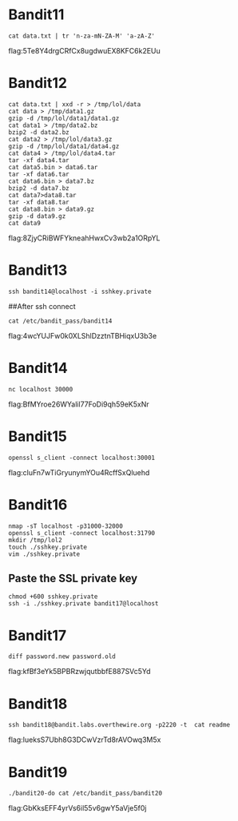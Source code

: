 # Bandit11
``` 
cat data.txt | tr 'n-za-mN-ZA-M' 'a-zA-Z'
```
flag:5Te8Y4drgCRfCx8ugdwuEX8KFC6k2EUu
# Bandit12
```
cat data.txt | xxd -r > /tmp/lol/data
cat data > /tmp/data1.gz
gzip -d /tmp/lol/data1/data1.gz
cat data1 > /tmp/data2.bz
bzip2 -d data2.bz
cat data2 > /tmp/lol/data3.gz
gzip -d /tmp/lol/data1/data4.gz
cat data4 > /tmp/lol/data4.tar
tar -xf data4.tar
cat data5.bin > data6.tar
tar -xf data6.tar
cat data6.bin > data7.bz
bzip2 -d data7.bz
cat data7>data8.tar
tar -xf data8.tar
cat data8.bin > data9.gz
gzip -d data9.gz
cat data9
```
flag:8ZjyCRiBWFYkneahHwxCv3wb2a1ORpYL
# Bandit13
```
ssh bandit14@localhost -i sshkey.private
```
##After ssh connect
```
cat /etc/bandit_pass/bandit14
```
flag:4wcYUJFw0k0XLShlDzztnTBHiqxU3b3e
# Bandit14
```
nc localhost 30000
```
flag:BfMYroe26WYalil77FoDi9qh59eK5xNr
# Bandit15
```
openssl s_client -connect localhost:30001
```
flag:cluFn7wTiGryunymYOu4RcffSxQluehd
# Bandit16
```
nmap -sT localhost -p31000-32000
openssl s_client -connect localhost:31790
mkdir /tmp/lol2
touch ./sshkey.private
vim ./sshkey.private
```
## Paste the SSL private key
```
chmod +600 sshkey.private
ssh -i ./sshkey.private bandit17@localhost
```
# Bandit17
```
diff password.new password.old
```
flag:kfBf3eYk5BPBRzwjqutbbfE887SVc5Yd
# Bandit18
```
ssh bandit18@bandit.labs.overthewire.org -p2220 -t  cat readme
```
flag:IueksS7Ubh8G3DCwVzrTd8rAVOwq3M5x
# Bandit19
```
./bandit20-do cat /etc/bandit_pass/bandit20

```
flag:GbKksEFF4yrVs6il55v6gwY5aVje5f0j





















